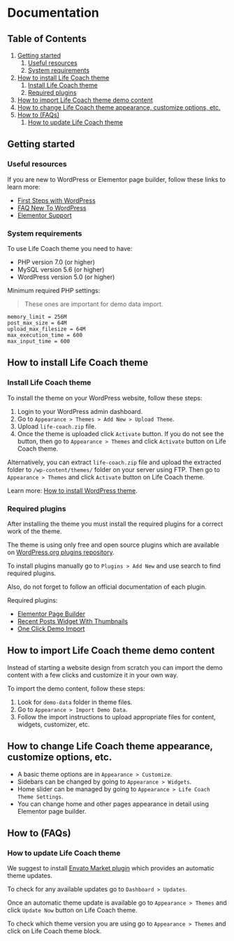 # Documentation

## Table of Contents

1. [Getting started](#getting-started)
	1. [Useful resources](#useful-resources)
	2. [System requirements](#system-requirements)
2. [How to install Life Coach theme](#how-to-install-life-coach-theme)
	1. [Install Life Coach theme](#install-life-coach-theme)
	2. [Required plugins](#required-plugins)
3. [How to import Life Coach theme demo content](#how-to-import-life-coach-theme-demo-content)
4. [How to change Life Coach theme appearance, customize options, etc.](#how-to-change-life-coach-theme-appearance-customize-options-etc)
5. [How to (FAQs)](#how-to-faqs)
	1. [How to update Life Coach theme](#how-to-update-life-coach-theme)

## Getting started

### Useful resources

If you are new to WordPress or Elementor page builder, follow these links to learn more:

- [First Steps with WordPress](https://wordpress.org/support/article/first-steps-with-wordpress-b/)
- [FAQ New To WordPress](https://codex.wordpress.org/FAQ_New_To_WordPress)
- [Elementor Support](https://elementor.com/support/)

### System requirements

To use Life Coach theme you need to have:

- PHP version 7.0 (or higher)
- MySQL version 5.6 (or higher)
- WordPress version 5.0 (or higher)

Minimum required PHP settings:

> These ones are important for demo data import.

```
memory_limit = 256M
post_max_size = 64M
upload_max_filesize = 64M
max_execution_time = 600
max_input_time = 600
```

## How to install Life Coach theme

### Install Life Coach theme

To install the theme on your WordPress website, follow these steps:

1. Login to your WordPress admin dashboard.
2. Go to `Appearance > Themes > Add New > Upload Theme`.
3. Upload `life-coach.zip` file.
4. Once the theme is uploaded click `Activate` button. If you do not see the button, then go to `Appearance > Themes` and click `Activate` button on Life Coach theme.

Alternatively, you can extract `life-coach.zip` file and upload the extracted folder to `/wp-content/themes/` folder on your server using FTP. Then go to `Appearance > Themes` and click `Activate` button on Life Coach theme.

Learn more: [How to install WordPress theme](https://envato.com/blog/install-themeforest-wordpress-theme/).

### Required plugins

After installing the theme you must install the required plugins for a correct work of the theme.

The theme is using only free and open source plugins which are available on [WordPress.org plugins repository](https://wordpress.org/plugins/).

To install plugins manually go to `Plugins > Add New` and use search to find required plugins.

Also, do not forget to follow an official documentation of each plugin.

Required plugins:

- [Elementor Page Builder](https://wordpress.org/plugins/elementor/)
- [Recent Posts Widget With Thumbnails](https://wordpress.org/plugins/recent-posts-widget-with-thumbnails/)
- [One Click Demo Import](https://wordpress.org/plugins/one-click-demo-import/)

## How to import Life Coach theme demo content

Instead of starting a website design from scratch you can import the demo content with a few clicks and customize it in your own way.

To import the demo content, follow these steps:

1. Look for `demo-data` folder in theme files.
2. Go to `Appearance > Import Demo Data`.
3. Follow the import instructions to upload appropriate files for content, widgets, customizer, etc.

## How to change Life Coach theme appearance, customize options, etc.

- A basic theme options are in `Appearance > Customize`.
- Sidebars can be changed by going to `Appearance > Widgets`.
- Home slider can be managed by going to `Appearance > Life Coach Theme Settings`.
- You can change home and other pages appearance in detail using Elementor page builder.

## How to (FAQs)

### How to update Life Coach theme

We suggest to install [Envato Market plugin](https://envato.com/market-plugin/) which provides an automatic theme updates.

To check for any available updates go to `Dashboard > Updates`.

Once an automatic theme update is available go to `Appearance > Themes` and click `Update Now` button on Life Coach theme.

To check which theme version you are using go to `Appearance > Themes` and click on Life Coach theme block.
